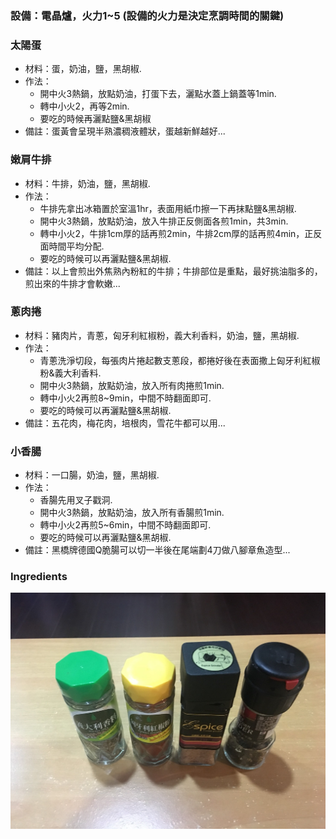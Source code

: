 ### 設備：電晶爐，火力1~5 (設備的火力是決定烹調時間的關鍵) ###

### 太陽蛋 ###
* 材料：蛋，奶油，鹽，黑胡椒.
* 作法：
	* 開中火3熱鍋，放點奶油，打蛋下去，灑點水蓋上鍋蓋等1min.
	* 轉中小火2，再等2min.
	* 要吃的時候再灑點鹽&黑胡椒
* 備註：蛋黃會呈現半熟濃稠液體狀，蛋越新鮮越好...

### 嫩肩牛排 ###
* 材料：牛排，奶油，鹽，黑胡椒.
* 作法：
	* 牛排先拿出冰箱置於室溫1hr，表面用紙巾擦一下再抹點鹽&黑胡椒.
	* 開中火3熱鍋，放點奶油，放入牛排正反側面各煎1min，共3min.
	* 轉中小火2，牛排1cm厚的話再煎2min，牛排2cm厚的話再煎4min，正反面時間平均分配.
	* 要吃的時候可以再灑點鹽&黑胡椒.
* 備註：以上會煎出外焦熟內粉紅的牛排；牛排部位是重點，最好挑油脂多的，煎出來的牛排才會軟嫩...

###  蔥肉捲 ###
* 材料：豬肉片，青蔥，匈牙利紅椒粉，義大利香料，奶油，鹽，黑胡椒.
* 作法：
	* 青蔥洗淨切段，每張肉片捲起數支蔥段，都捲好後在表面撒上匈牙利紅椒粉&義大利香料.
	* 開中火3熱鍋，放點奶油，放入所有肉捲煎1min.
	* 轉中小火2再煎8~9min，中間不時翻面即可.
	* 要吃的時候可以再灑點鹽&黑胡椒.
* 備註：五花肉，梅花肉，培根肉，雪花牛都可以用...

### 小香腸 ###
* 材料：一口腸，奶油，鹽，黑胡椒.
* 作法：
	* 香腸先用叉子戳洞.
	* 開中火3熱鍋，放點奶油，放入所有香腸煎1min.
	* 轉中小火2再煎5~6min，中間不時翻面即可.
	* 要吃的時候可以再灑點鹽&黑胡椒.
* 備註：黑橋牌德國Q脆腸可以切一半後在尾端劃4刀做八腳章魚造型...

### Ingredients ###
![](./ingredients.jpg)


